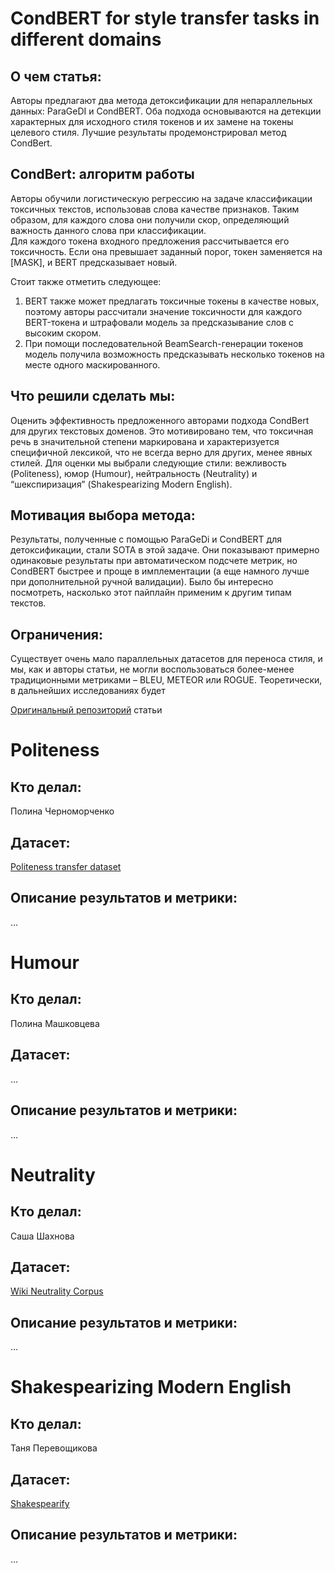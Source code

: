 # CondBERT for style transfer tasks in different domains

## О чем статья:
Авторы предлагают два метода детоксификации для непараллельных данных: ParaGeDI и CondBERT. Оба подхода основываются на детекции характерных для исходного стиля токенов и их замене на токены целевого стиля. Лучшие результаты продемонстрировал метод CondBert.
## CondBert: алгоритм работы
Авторы обучили логистическую регрессию на задаче классификации токсичных текстов, использовав слова качестве признаков. Таким образом, для каждого слова они получили скор, определяющий важность данного слова при классификации.  
Для каждого токена входного предложения рассчитывается его токсичность. Если она превышает заданный порог, токен заменяется на [MASK], и BERT предсказывает новый. 


Стоит также отметить следующее:
1. BERT также может предлагать токсичные токены в качестве новых, поэтому авторы рассчитали значение токсичности для каждого BERT-токена и штрафовали модель за предсказывание слов с высоким скором.
2. При помощи последовательной BeamSearch-генерации токенов модель получила возможность предсказывать несколько токенов на месте одного маскированного.
## Что решили сделать мы:
Оценить эффективность предложенного авторами подхода CondBert для других текстовых доменов. Это мотивировано тем, что токсичная речь в значительной степени маркирована и характеризуется специфичной лексикой, что не всегда верно для других, менее явных стилей.
Для оценки мы выбрали следующие стили: вежливость (Politeness), юмор (Humour), нейтральность (Neutrality) и “шекспиризация” (Shakespearizing Modern English).
## Мотивация выбора метода:
Результаты, полученные с помощью ParaGeDi и CondBERT для детоксификации, стали SOTA в этой задаче. Они показывают примерно одинаковые результаты при автоматическом подсчете метрик, но CondBERT быстрее и проще в имплементации (а еще намного лучше при дополнительной ручной валидации). Было бы интересно посмотреть, насколько этот пайплайн применим к другим типам текстов.
## Ограничения:
Существует очень мало параллельных датасетов для переноса стиля, и мы, как и авторы статьи, не могли воспользоваться более-менее традиционными метриками – BLEU, METEOR или ROGUE. Теоретически, в дальнейших исследованиях будет 


[Оригинальный репозиторий](https://github.com/s-nlp/detox/tree/main/emnlp2021/style_transfer/condBERT) статьи


# Politeness
## Кто делал:


Полина Черноморченко


## Датасет:
[Politeness transfer dataset](https://github.com/tag-and-generate/politeness-dataset/blob/master/README.md)


## Описание результатов и метрики:


…

# Humour
## Кто делал:


Полина Машковцева


## Датасет:


…


## Описание результатов и метрики:


…


# Neutrality
## Кто делал:


Саша Шахнова


## Датасет:


[Wiki Neutrality Corpus](http://bit.ly/bias-corpus)


## Описание результатов и метрики:


…


# Shakespearizing Modern English
## Кто делал:


Таня Перевощикова


## Датасет:


[Shakespearify](https://www.kaggle.com/datasets/garnavaurha/shakespearify)


## Описание результатов и метрики:


…
